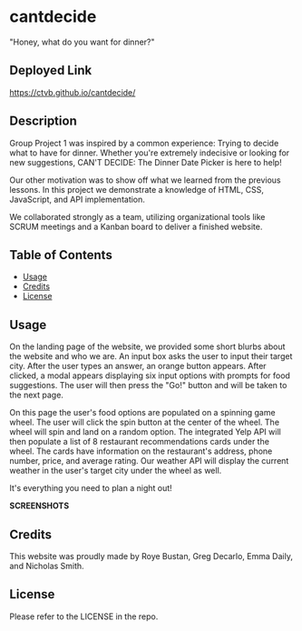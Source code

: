 # cantdecide
"Honey, what do you want for dinner?" 

## Deployed Link
https://ctvb.github.io/cantdecide/

## Description

Group Project 1 was inspired by a common experience: Trying to decide what to have for dinner. Whether you're extremely indecisive or looking for new suggestions, CAN'T DECIDE: The Dinner Date Picker is here to help!

Our other motivation was to show off what we learned from the previous lessons. In this project we demonstrate a knowledge of HTML, CSS, JavaScript, and API implementation.

We collaborated strongly as a team, utilizing organizational tools like SCRUM meetings and a Kanban board to deliver a finished website.


## Table of Contents 

- [Usage](#usage)
- [Credits](#credits)
- [License](#license)

## Usage

On the landing page of the website, we provided some short blurbs about the website and who we are. An input box asks the user to input their target city. After the user types an answer, an orange button appears. After clicked, a modal appears displaying six input options with prompts for food suggestions. The user will then press the "Go!" button and will be taken to the next page.

On this page the user's food options are populated on a spinning game wheel. The user will click the spin button at the center of the wheel. The wheel will spin and land on a random option. The integrated Yelp API will then populate a list of 8 restaurant recommendations cards under the wheel. The cards have information on the restaurant's address, phone number, price, and average rating. Our weather API will display the current weather in the user's target city under the wheel as well.

It's everything you need to plan a night out!


**SCREENSHOTS**


## Credits

This website was proudly made by Roye Bustan,
Greg Decarlo,
Emma Daily,
and Nicholas Smith.


## License

Please refer to the LICENSE in the repo.